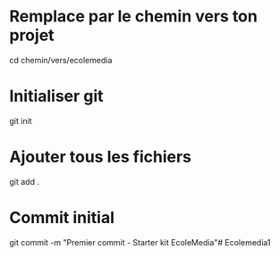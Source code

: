 # Remplace par le chemin vers ton projet
cd chemin/vers/ecolemedia

# Initialiser git
git init

# Ajouter tous les fichiers
git add .

# Commit initial
git commit -m "Premier commit - Starter kit EcoleMedia"# Ecolemedia1
